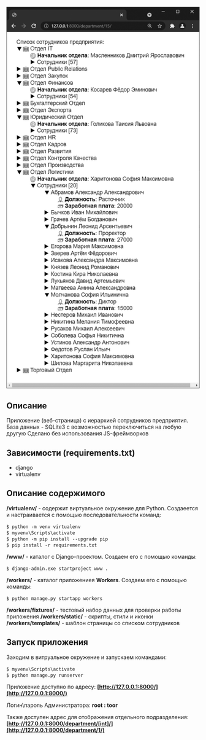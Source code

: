 ![Основная страница](https://github.com/IVZaytsev/myte-solutions/blob/main/inno/treeview.png?raw=true)

## Описание
Приложение (веб-страница) с иерархией сотрудников предприятия.
База данных - SQLite3 с возможностью переключиться на любую другую
Сделано без использования JS-фреймворков

## Зависимости (requirements.txt)
- django
- virtualenv

## Описание содержимого
**/virtualenv/** - содержит виртуальное окружение для Python. Создаеется и настраивается с помощью последовательности команд:
```
$ python -m venv virtualenv
$ myvenv\Scripts\activate
$ python -m pip install --upgrade pip
$ pip install -r requirements.txt
```
**/www/** - каталог с Django-проектом. Создаем его с помощью команды:
```
$ django-admin.exe startproject www .
```

**/workers/** - каталог приложениея **Workers**. Создаем его с помощью команды:
```
$ python manage.py startapp workers
```
**/workers/fixtures/** - тестовый набор данных для проверки работы приложения
**/workers/static/** - скрипты, стили и иконки
**/workers/templates/** - шаблон страницы со списком сотрудников

## Запуск приложения
Заходим в витруальное окружение и запускаем командами:
```
$ myvenv\Scripts\activate
$ python manage.py runserver
```

Приложение доступно по адресу: **[http://127.0.0.1:8000/](http://127.0.0.1:8000/)**

Логин\пароль Администратора: **root : toor** 

Также доступен адрес для отображения отдельного подразделения:
**[http://127.0.0.1:8000/department/[int]/](http://127.0.0.1:8000/department/1/)**